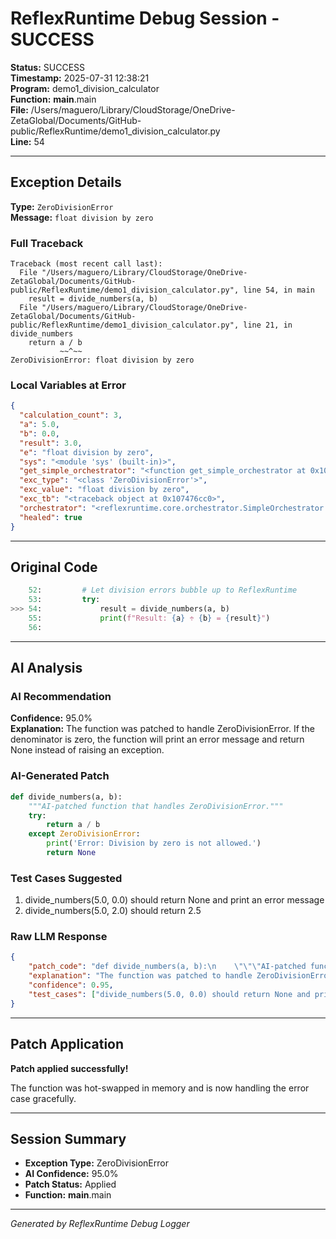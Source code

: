 # ReflexRuntime Debug Session - SUCCESS

**Status:** SUCCESS  
**Timestamp:** 2025-07-31 12:38:21  
**Program:** demo1_division_calculator  
**Function:** __main__.main  
**File:** /Users/maguero/Library/CloudStorage/OneDrive-ZetaGlobal/Documents/GitHub-public/ReflexRuntime/demo1_division_calculator.py  
**Line:** 54  

---

## Exception Details

**Type:** `ZeroDivisionError`  
**Message:** `float division by zero`  

### Full Traceback
```
Traceback (most recent call last):
  File "/Users/maguero/Library/CloudStorage/OneDrive-ZetaGlobal/Documents/GitHub-public/ReflexRuntime/demo1_division_calculator.py", line 54, in main
    result = divide_numbers(a, b)
  File "/Users/maguero/Library/CloudStorage/OneDrive-ZetaGlobal/Documents/GitHub-public/ReflexRuntime/demo1_division_calculator.py", line 21, in divide_numbers
    return a / b
           ~~^~~
ZeroDivisionError: float division by zero

```

### Local Variables at Error
```json
{
  "calculation_count": 3,
  "a": 5.0,
  "b": 0.0,
  "result": 3.0,
  "e": "float division by zero",
  "sys": "<module 'sys' (built-in)>",
  "get_simple_orchestrator": "<function get_simple_orchestrator at 0x106b95c60>",
  "exc_type": "<class 'ZeroDivisionError'>",
  "exc_value": "float division by zero",
  "exc_tb": "<traceback object at 0x107476cc0>",
  "orchestrator": "<reflexruntime.core.orchestrator.SimpleOrchestrator object at 0x1009a2e40>",
  "healed": true
}
```

---

## Original Code

```python
    52:         # Let division errors bubble up to ReflexRuntime
    53:         try:
>>> 54:             result = divide_numbers(a, b)
    55:             print(f"Result: {a} ÷ {b} = {result}")
    56: 
```

---

## AI Analysis


### AI Recommendation
**Confidence:** 95.0%  
**Explanation:** The function was patched to handle ZeroDivisionError. If the denominator is zero, the function will print an error message and return None instead of raising an exception.

### AI-Generated Patch
```python
def divide_numbers(a, b):
    """AI-patched function that handles ZeroDivisionError."""
    try:
        return a / b
    except ZeroDivisionError:
        print('Error: Division by zero is not allowed.')
        return None
```

### Test Cases Suggested
1. divide_numbers(5.0, 0.0) should return None and print an error message
2. divide_numbers(5.0, 2.0) should return 2.5

### Raw LLM Response
```json
{
    "patch_code": "def divide_numbers(a, b):\n    \"\"\"AI-patched function that handles ZeroDivisionError.\"\"\"\n    try:\n        return a / b\n    except ZeroDivisionError:\n        print('Error: Division by zero is not allowed.')\n        return None",
    "explanation": "The function was patched to handle ZeroDivisionError. If the denominator is zero, the function will print an error message and return None instead of raising an exception.",
    "confidence": 0.95,
    "test_cases": ["divide_numbers(5.0, 0.0) should return None and print an error message", "divide_numbers(5.0, 2.0) should return 2.5"]
}
```

---

## Patch Application

**Patch applied successfully!**

The function was hot-swapped in memory and is now handling the error case gracefully.

---

## Session Summary

- **Exception Type:** ZeroDivisionError
- **AI Confidence:** 95.0%
- **Patch Status:** Applied
- **Function:** __main__.main

---

*Generated by ReflexRuntime Debug Logger*
